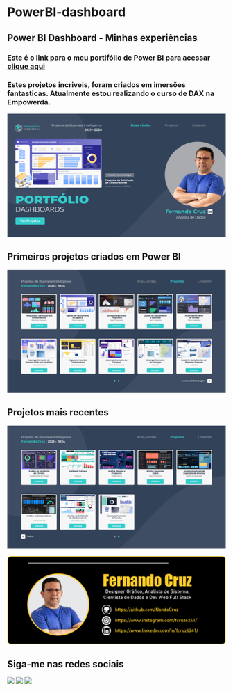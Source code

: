 # PowerBI-dashboard
## Power BI Dashboard - Minhas experiências
### Este é o link para o meu portifólio de Power BI para acessar [clique aqui](https://bit.ly/fcruz-portifolio)

### Estes projetos incriveis, foram criados em imersões fantasticas. Atualmente estou realizando o curso de DAX na Empowerda.
![Projeto-Cap](https://github.com/NandoCruz/PowerBI-dashboard/blob/main/imagens/ProjetosBI-capa.png)

## Primeiros projetos criados em Power BI
![Projeto1](https://github.com/NandoCruz/PowerBI-dashboard/blob/main/imagens/ProjetosBI-01.png)

## Projetos mais recentes
![Projeto2](https://github.com/NandoCruz/PowerBI-dashboard/blob/main/imagens/ProjetosBI-02.png)

 ![AssinaturaOnLine](https://github.com/NandoCruz/PowerBI-dashboard/blob/main/imagens/AssinaturaOnLine.png)

## Siga-me nas redes sociais
<div>
  <a href="https://www.linkedin.com/in/fernando-cruz1005" target="_blank"><img src="https://img.shields.io/badge/LinkedIn-0077B5?style=for-the-badge&logo=linkedin&logoColor=white"></a>
  <a href="https://api.whatsapp.com/send?1=pt_br&phone=558398388777" target="_blank"><img src="https://img.shields.io/badge/WhatsApp-25D366?style=for-the-badge&logo=whatsapp&logoColor=white"></a>
  <a href="https://www.instagram.com/fcruz6241/" target="_blank"><img src="https://img.shields.io/badge/Instagram-0077B5?style=for-the-badge&logo=instagram&logoColor=white"></a>
</div>
